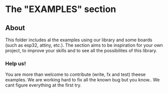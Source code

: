 # The "EXAMPLES" section

## About 

This folder includes al the examples using our library and some boards (such as esp32, attiny, etc.). The section aims to be inspiration for your own project, to improve your skills and to see all the possibilites of this library.

### Help us!

You are more than welcome to contribute (write, fx and test) theese examples. We are working hard to fix all the known bug but you know.. We cant figure everything at the first try.